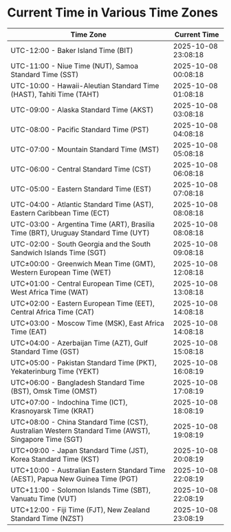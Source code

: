 # Current Time in Various Time Zones

| Time Zone | Current Time |
|-----------|--------------|
| UTC-12:00 - Baker Island Time (BIT) | 2025-10-08 23:08:18 |
| UTC-11:00 - Niue Time (NUT), Samoa Standard Time (SST) | 2025-10-08 00:08:18 |
| UTC-10:00 - Hawaii-Aleutian Standard Time (HAST), Tahiti Time (TAHT) | 2025-10-08 01:08:18 |
| UTC-09:00 - Alaska Standard Time (AKST) | 2025-10-08 03:08:18 |
| UTC-08:00 - Pacific Standard Time (PST) | 2025-10-08 04:08:18 |
| UTC-07:00 - Mountain Standard Time (MST) | 2025-10-08 05:08:18 |
| UTC-06:00 - Central Standard Time (CST) | 2025-10-08 06:08:18 |
| UTC-05:00 - Eastern Standard Time (EST) | 2025-10-08 07:08:18 |
| UTC-04:00 - Atlantic Standard Time (AST), Eastern Caribbean Time (ECT) | 2025-10-08 08:08:18 |
| UTC-03:00 - Argentina Time (ART), Brasília Time (BRT), Uruguay Standard Time (UYT) | 2025-10-08 08:08:18 |
| UTC-02:00 - South Georgia and the South Sandwich Islands Time (SGT) | 2025-10-08 09:08:18 |
| UTC±00:00 - Greenwich Mean Time (GMT), Western European Time (WET) | 2025-10-08 12:08:18 |
| UTC+01:00 - Central European Time (CET), West Africa Time (WAT) | 2025-10-08 13:08:18 |
| UTC+02:00 - Eastern European Time (EET), Central Africa Time (CAT) | 2025-10-08 14:08:18 |
| UTC+03:00 - Moscow Time (MSK), East Africa Time (EAT) | 2025-10-08 14:08:18 |
| UTC+04:00 - Azerbaijan Time (AZT), Gulf Standard Time (GST) | 2025-10-08 15:08:18 |
| UTC+05:00 - Pakistan Standard Time (PKT), Yekaterinburg Time (YEKT) | 2025-10-08 16:08:19 |
| UTC+06:00 - Bangladesh Standard Time (BST), Omsk Time (OMST) | 2025-10-08 17:08:19 |
| UTC+07:00 - Indochina Time (ICT), Krasnoyarsk Time (KRAT) | 2025-10-08 18:08:19 |
| UTC+08:00 - China Standard Time (CST), Australian Western Standard Time (AWST), Singapore Time (SGT) | 2025-10-08 19:08:19 |
| UTC+09:00 - Japan Standard Time (JST), Korea Standard Time (KST) | 2025-10-08 20:08:19 |
| UTC+10:00 - Australian Eastern Standard Time (AEST), Papua New Guinea Time (PGT) | 2025-10-08 22:08:19 |
| UTC+11:00 - Solomon Islands Time (SBT), Vanuatu Time (VUT) | 2025-10-08 22:08:19 |
| UTC+12:00 - Fiji Time (FJT), New Zealand Standard Time (NZST) | 2025-10-08 23:08:19 |
